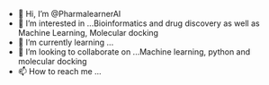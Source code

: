 - 👋 Hi, I’m @PharmalearnerAI
- 👀 I’m interested in ...Bioinformatics and drug discovery as well as Machine Learning, Molecular docking 
- 🌱 I’m currently learning ...
- 💞️ I’m looking to collaborate on ...Machine learning,  python and molecular docking
- 📫 How to reach me ...

<!---
PharmalearnerAI/PharmalearnerAI is a ✨ special ✨ repository because its `README.md` (this file) appears on your GitHub profile.
You can click the Preview link to take a look at your changes.
--->
